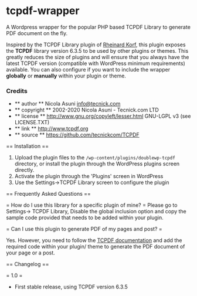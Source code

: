 # tcpdf-wrapper
A Wordpress wrapper for the popular PHP based TCPDF Library to generate PDF document on the fly.


Inspired by the TCPDF Library plugin of [Rheinard Korf](https://wordpress.org/plugins/tcpdf/), this plugin exposes the **TCPDF** library version 6.3.5 to be used by other plugins or themes. This greatly reduces the size of plugins and will ensure that you always have the latest TCPDF version (compatible with WordPress minimum requirements) available. You can also configure if you want to include the wrapper **globally** or **manually** within your plugin or theme.

### Credits
* ** author ** Nicola Asuni info@tecnick.com
* ** copyright ** 2002-2020 Nicola Asuni - Tecnick.com LTD
* ** license ** http://www.gnu.org/copyleft/lesser.html GNU-LGPL v3 (see LICENSE.TXT)
* ** link ** http://www.tcpdf.org
* ** source ** https://github.com/tecnickcom/TCPDF

== Installation ==

1. Upload the plugin files to the `/wp-content/plugins/doublewp-tcpdf` directory, or install the plugin through the WordPress plugins screen directly.
1. Activate the plugin through the 'Plugins' screen in WordPress
1. Use the Settings->TCPDF Library screen to configure the plugin

== Frequently Asked Questions ==

= How do I use this library for a specific plugin of mine? =
Please go to Settings-> TCPDF Library, Disable the global inclusion option and copy the sample code provided that needs to be added within your plugin.

= Can I use this plugin to generate PDF of my pages and post? =

Yes. However, you need to follow the [TCPDF documentation](https://tcpdf.org/examples/) and add the required code within your plugin/ theme to generate the PDF document of your page or a post.

== Changelog ==

= 1.0 =
* First stable release, using TCPDF version 6.3.5
